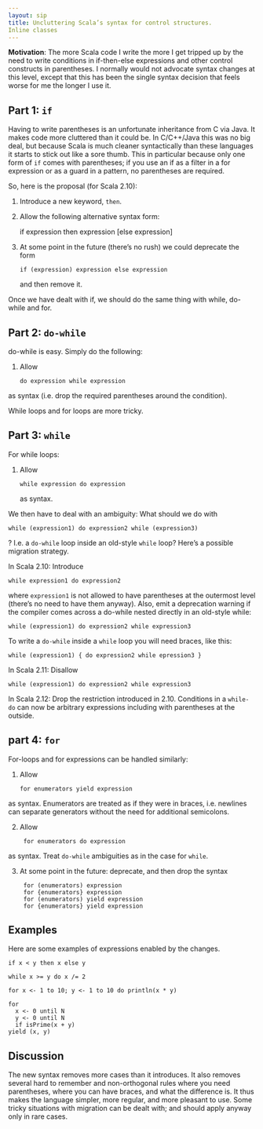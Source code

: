 ```yaml
---
layout: sip
title: Uncluttering Scala’s syntax for control structures.
Inline classes
---
```


__Motivation__: The more Scala code I write the more I get tripped up by the need to write conditions in  if-then-else expressions and other control constructs in parentheses. I normally would not advocate syntax changes at this level, except that this has been the single syntax decision that feels worse for me the longer I use it.

## Part 1: `if` ##

Having to write parentheses is an unfortunate inheritance from C via Java. It makes code more cluttered than it could be. In C/C++/Java this was no big deal, but because Scala is much cleaner syntactically than these languages it starts to stick out like a sore thumb. This in particular because only one form of `if` comes with parentheses; if you use an if as a filter in a for expression or as a guard in a pattern, no parentheses are required.

So, here is the proposal (for Scala 2.10):

1. Introduce a new keyword, `then`.

2.  Allow the following alternative syntax form:

    if expression then expression [else expression]

3.  At some point in the future (there’s no rush) we could deprecate the form   

        if (expression) expression else expression

    and then remove it.  


Once we have dealt with if, we should do the same thing with while, do-while and for.

## Part 2: `do-while` ##

do-while is easy. Simply do the following:

1. Allow

       do expression while expression

as syntax (i.e. drop the required parentheses around the condition).

While loops and for loops are more tricky. 

## Part 3: `while` ##

For while loops:

1. Allow

       while expression do expression

   as syntax.

We then have to deal with an ambiguity: What should we do with

    while (expression1) do expression2 while (expression3)

? I.e. a `do-while` loop inside an old-style `while` loop? Here’s a possible migration strategy.

In Scala 2.10:  Introduce     

    while expression1 do expression2    

where `expression1` is not allowed to have parentheses at the outermost level (there’s no need to have them anyway). Also, emit a deprecation warning if the compiler comes across a do-while nested directly in an old-style while:

    while (expression1) do expression2 while expression3

To write a `do-while` inside a `while` loop you will need braces, like this:

    while (expression1) { do expression2 while epression3 }

In Scala 2.11: Disallow

    while (expression1) do expression2 while expression3

In Scala 2.12: Drop the restriction introduced in 2.10. Conditions in a `while-do` can now be arbitrary expressions including with parentheses at the outside.

## part 4: `for` ##

For-loops and for expressions can be handled similarly:

1.  Allow  

        for enumerators yield expression

as syntax. Enumerators are treated as if they were in  braces, i.e. newlines can separate generators without the need for additional semicolons.

2. Allow

        for enumerators do expression

as syntax. Treat `do-while` ambiguities as in the case for `while`.

3. At some point in the future: deprecate, and then drop the syntax

        for (enumerators) expression
        for {enumerators} expression
        for (enumerators) yield expression
        for {enumerators} yield expression

## Examples ##

Here are some examples of expressions enabled by the changes.

    if x < y then x else y

    while x >= y do x /= 2

    for x <- 1 to 10; y <- 1 to 10 do println(x * y)

    for
      x <- 0 until N
      y <- 0 until N
      if isPrime(x + y)
    yield (x, y)

## Discussion ##

The new syntax removes more cases than it introduces. It also removes several hard to remember and non-orthogonal rules where you need parentheses, where you can have braces, and what the difference is. It thus makes the language simpler, more regular, and more pleasant to use. Some tricky situations with migration can be dealt with; and should apply anyway only in rare cases.





